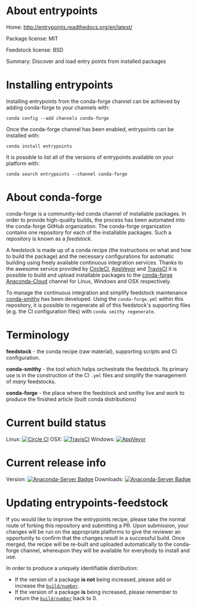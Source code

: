 About entrypoints
=================

Home: http://entrypoints.readthedocs.org/en/latest/

Package license: MIT

Feedstock license: BSD

Summary: Discover and load entry points from installed packages



Installing entrypoints
======================

Installing entrypoints from the conda-forge channel can be achieved by adding conda-forge to your channels with:

```
conda config --add channels conda-forge
```

Once the conda-forge channel has been enabled, entrypoints can be installed with:

```
conda install entrypoints
```

It is possible to list all of the versions of entrypoints available on your platform with:

```
conda search entrypoints --channel conda-forge
```


About conda-forge
=================

conda-forge is a community-led conda channel of installable packages.
In order to provide high-quality builds, the process has been automated into the
conda-forge GitHub organization. The conda-forge organization contains one repository 
for each of the installable packages. Such a repository is known as a *feedstock*.

A feedstock is made up of a conda recipe (the instructions on what and how to build
the package) and the necessary configurations for automatic building using freely
available continuous integration services. Thanks to the awesome service provided by
[CircleCI](https://circleci.com/), [AppVeyor](http://www.appveyor.com/)
and [TravisCI](https://travis-ci.org/) it is possible to build and upload installable
packages to the [conda-forge](https://anaconda.org/conda-forge)
[Anaconda-Cloud](http://docs.anaconda.org/) channel for Linux, Windows and OSX respectively.

To manage the continuous integration and simplify feedstock maintenance
[conda-smithy](http://github.com/conda-forge/conda-smithy) has been developed.
Using the ``conda-forge.yml`` within this repository, it is possible to regenerate all of
this feedstock's supporting files (e.g. the CI configuration files) with ``conda smithy regenerate``.


Terminology
===========

**feedstock** - the conda recipe (raw material), supporting scripts and CI configuration.

**conda-smithy** - the tool which helps orchestrate the feedstock.
                   Its primary use is in the construction of the CI ``.yml`` files
                   and simplify the management of *many* feedstocks.

**conda-forge** - the place where the feedstock and smithy live and work to
                  produce the finished article (built conda distributions)

Current build status
====================
Linux: [![Circle CI](https://circleci.com/gh/conda-forge/entrypoints-feedstock.svg?style=svg)](https://circleci.com/gh/conda-forge/entrypoints-feedstock)
OSX: [![TravisCI](https://travis-ci.org/conda-forge/entrypoints-feedstock.svg?branch=master)](https://travis-ci.org/conda-forge/entrypoints-feedstock) 
Windows: [![AppVeyor](https://ci.appveyor.com/api/projects/status/github/conda-forge/entrypoints-feedstock?svg=True)](https://ci.appveyor.com/project/conda-forge/entrypoints-feedstock/branch/master)

Current release info
====================
Version: [![Anaconda-Server Badge](https://anaconda.org/conda-forge/entrypoints/badges/version.svg)](https://anaconda.org/conda-forge/entrypoints)
Downloads: [![Anaconda-Server Badge](https://anaconda.org/conda-forge/entrypoints/badges/downloads.svg)](https://anaconda.org/conda-forge/entrypoints)


Updating entrypoints-feedstock
==============================

If you would like to improve the entrypoints recipe, please take the normal
route of forking this repository and submitting a PR. Upon submission, your changes will
be run on the appropriate platforms to give the reviewer an opportunity to confirm that the
changes result in a successful build. Once merged, the recipe will be re-built and uploaded
automatically to the conda-forge channel, whereupon they will be available for everybody to
install and use.

In order to produce a uniquely identifiable distribution:
 * If the version of a package **is not** being increased, please add or increase
   the [``build/number``](http://conda.pydata.org/docs/building/meta-yaml.html#build-number-and-string). 
 * If the version of a package **is** being increased, please remember to return
   the [``build/number``](http://conda.pydata.org/docs/building/meta-yaml.html#build-number-and-string)
   back to 0.
